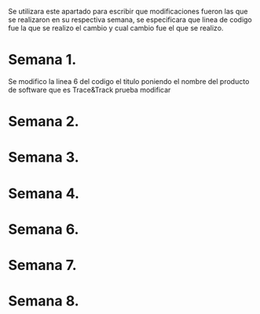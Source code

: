 Se utilizara este apartado para escribir que modificaciones fueron las que se realizaron en su respectiva semana, se especificara que linea de codigo fue la que se realizo el cambio y cual cambio fue el que se realizo.

# Semana 1.
Se modifico la linea 6 del codigo el titulo poniendo el nombre del producto de software que es Trace&Track prueba modificar  
# Semana 2.
# Semana 3.
# Semana 4.
# Semana 6.
# Semana 7.
# Semana 8.